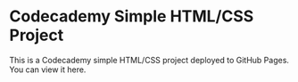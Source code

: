 # Codecademy Simple HTML/CSS Project

This is a Codecademy simple HTML/CSS project deployed to GitHub Pages. You can view it here.
